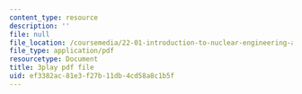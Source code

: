 ```yaml
---
content_type: resource
description: ''
file: null
file_location: /coursemedia/22-01-introduction-to-nuclear-engineering-and-ionizing-radiation-fall-2016/ef3382ac81e3f27b11db4cd58a8c1b5f_qAVtgc3I6ig.pdf
file_type: application/pdf
resourcetype: Document
title: 3play pdf file
uid: ef3382ac-81e3-f27b-11db-4cd58a8c1b5f
---
```

